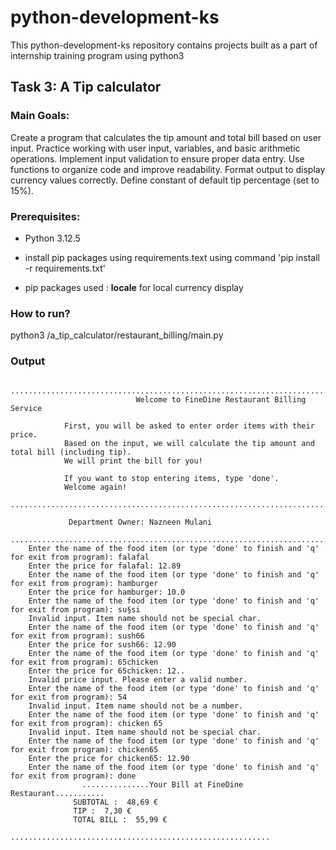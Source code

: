 # python-development-ks
This python-development-ks repository contains projects built as a part of internship training program using python3

## Task 3: A Tip calculator

### Main Goals:
Create a program that calculates the tip amount and total bill based on user input.
Practice working with user input, variables, and basic arithmetic operations.
Implement input validation to ensure proper data entry.
Use functions to organize code and improve readability.
Format output to display currency values correctly.
Define constant of default tip percentage (set to 15%).

### Prerequisites:
- Python 3.12.5
- install pip packages using requirements.text using command  'pip install -r requirements.txt'

- pip packages used : **locale** for local currency display

### How to run?
python3 /a_tip_calculator/restaurant_billing/main.py

### Output
		...............................................................................................................
		                        Welcome to FineDine Restaurant Billing Service
		
		        First, you will be asked to enter order items with their price.
		        Based on the input, we will calculate the tip amount and total bill (including tip).
		        We will print the bill for you!
		
		        If you want to stop entering items, type 'done'. 
		        Welcome again!
		        ...............................................................................................................            
		        
		 	 	 Department Owner: Nazneen Mulani
			 	........................................................................................................
		Enter the name of the food item (or type 'done' to finish and 'q' for exit from program): falafal
		Enter the price for falafal: 12.89
		Enter the name of the food item (or type 'done' to finish and 'q' for exit from program): hamburger
		Enter the price for hamburger: 10.0
		Enter the name of the food item (or type 'done' to finish and 'q' for exit from program): su§si
		Invalid input. Item name should not be special char.
		Enter the name of the food item (or type 'done' to finish and 'q' for exit from program): sush66
		Enter the price for sush66: 12.90
		Enter the name of the food item (or type 'done' to finish and 'q' for exit from program): 65chicken
		Enter the price for 65chicken: 12..
		Invalid price input. Please enter a valid number.
		Enter the name of the food item (or type 'done' to finish and 'q' for exit from program): 54
		Invalid input. Item name should not be a number.
		Enter the name of the food item (or type 'done' to finish and 'q' for exit from program): chicken 65
		Invalid input. Item name should not be special char.
		Enter the name of the food item (or type 'done' to finish and 'q' for exit from program): chicken65
		Enter the price for chicken65: 12.90
		Enter the name of the food item (or type 'done' to finish and 'q' for exit from program): done
				 	...............Your Bill at FineDine Restaurant...........
				  SUBTOTAL :  48,69 €
				  TIP :  7,30 €
				  TOTAL BILL :  55,99 €
				 	..........................................................
